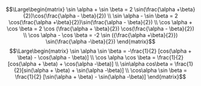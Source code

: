 $$\Large\begin{matrix}
\sin \alpha + \sin \beta = 2 \sin(\frac{\alpha +\beta}{2})\cos(\frac{\alpha - \beta}{2}) \\
\sin \alpha - \sin \beta = 2 \cos(\frac{\alpha +\beta}{2})\sin(\frac{\alpha - \beta}{2}) \\
\cos \alpha + \cos \beta = 2 \cos (\frac{\alpha + \beta}{2}) \cos(\frac{\alpha - \beta}{2}) \\
\cos \alpha - \cos \beta = -2 \sin ({\frac{\alpha +\beta}{2}}) \sin(\frac{\alpha -\beta}{2})
\end{matrix}$$
$$\Large\begin{matrix}
\sin \alpha \sin \beta = -\frac{1}{2} [cos(\alpha + \beta) - \cos(\alpha - \beta)] \\
\cos \alpha \cos \beta = \frac{1}{2}[cos(\alpha + \beta) + \cos(\alpha -\beta)] \\ 
\sin\alpha cos\beta = \frac{1}{2}[sin(\alpha + \beta) + \sin(\alpha -\beta)] \\
\cos\alpha \sin \beta = \frac{1}{2} [\sin(\alpha + \beta) - \sin(\alpha -\beta)]
\end{matrix}$$


